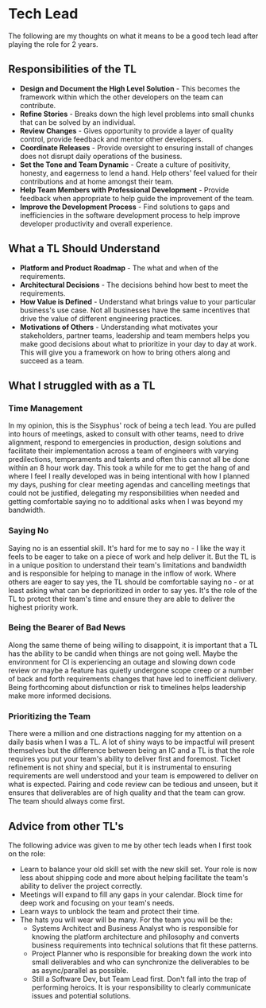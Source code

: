 # Tech Lead

The following are my thoughts on what it means to be a good tech lead after playing the role for 2 years.

## Responsibilities of the TL

- **Design and Document the High Level Solution** - This becomes the framework within which the other developers on the team can contribute.
- **Refine Stories** - Breaks down the high level problems into small chunks that can be solved by an individual.
- **Review Changes** - Gives opportunity to provide a layer of quality control, provide feedback and mentor other developers.
- **Coordinate Releases** - Provide oversight to ensuring install of changes does not disrupt daily operations of the business.
- **Set the Tone and Team Dynamic** - Create a culture of positivity, honesty, and eagerness to lend a hand. Help others' feel valued for their contributions and at home amongst their team.
- **Help Team Members with Professional Development** - Provide feedback when appropriate to help guide the improvement of the team.
- **Improve the Development Process** - Find solutions to gaps and inefficiencies in the software development process to help improve developer productivity and overall experience.

## What a TL Should Understand

- **Platform and Product Roadmap** - The what and when of the requirements.
- **Architectural Decisions** - The decisions behind how best to meet the requirements.
- **How Value is Defined** - Understand what brings value to your particular business's use case. Not all businesses have the same incentives that drive the value of different engineering practices.
- **Motivations of Others** - Understanding what motivates your stakeholders, partner teams, leadership and team members helps you make good decisions about what to prioritize in your day to day at work. This will give you a framework on how to bring others along and succeed as a team.

## What I struggled with as a TL

### Time Management

In my opinion, this is the Sisyphus' rock of being a tech lead. You are pulled into hours of meetings, asked to consult with other teams, need to drive alignment, respond to emergencies in production, design solutions and facilitate their implementation across a team of engineers with varying predilections, temperaments and talents and often this cannot all be done within an 8 hour work day. This took a while for me to get the hang of and where I feel I really developed was in being intentional with how I planned my days, pushing for clear meeting agendas and cancelling meetings that could not be justified, delegating my responsibilities when needed and getting comfortable saying no to additional asks when I was beyond my bandwidth.

### Saying No

Saying no is an essential skill. It's hard for me to say no - I like the way it feels to be eager to take on a piece of work and help deliver it. But the TL is in a unique position to understand their team's limitations and bandwidth and is responsible for helping to manage in the inflow of work. Where others are eager to say yes, the TL should be comfortable saying no - or at least asking what can be deprioritized in order to say yes. It's the role of the TL to protect their team's time and ensure they are able to deliver the highest priority work.

### Being the Bearer of Bad News

Along the same theme of being willing to disappoint, it is important that a TL has the ability to be candid when things are not going well. Maybe the environment for CI is experiencing an outage and slowing down code review or maybe a feature has quietly undergone scope creep or a number of back and forth requirements changes that have led to inefficient delivery. Being forthcoming about disfunction or risk to timelines helps leadership make more informed decisions.

### Prioritizing the Team

There were a million and one distractions nagging for my attention on a daily basis when I was a TL. A lot of shiny ways to be impactful will present themselves but the difference between being an IC and a TL is that the role requires you put your team's ability to deliver first and foremost. Ticket refinement is not shiny and special, but it is instrumental to ensuring requirements are well understood and your team is empowered to deliver on what is expected. Pairing and code review can be tedious and unseen, but it ensures that deliverables are of high quality and that the team can grow. The team should always come first.

## Advice from other TL's

The following advice was given to me by other tech leads when I first took on the role:

- Learn to balance your old skill set with the new skill set. Your role is now less about shipping code and more about helping facilitate the team's ability to deliver the project correctly.
- Meetings will expand to fill any gaps in your calendar. Block time for deep work and focusing on your team's needs.
- Learn ways to unblock the team and protect their time.
- The hats you will wear will be many. For the team you will be the:
  - Systems Architect and Business Analyst who is responsible for knowing the platform architecture and philosophy and converts business requirements into technical solutions that fit these patterns.
  - Project Planner who is responsible for breaking down the work into small deliverables and who can synchronize the deliverables to be as async/parallel as possible.
  - Still a Software Dev, but Team Lead first. Don't fall into the trap of performing heroics. It is your responsibility to clearly communicate issues and potential solutions.
